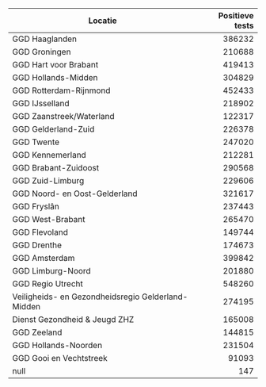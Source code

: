 | Locatie | Positieve tests |
|---------|----------------:|
| GGD Haaglanden                           | 386232 |
| GGD Groningen                            | 210688 |
| GGD Hart voor Brabant                    | 419413 |
| GGD Hollands-Midden                      | 304829 |
| GGD Rotterdam-Rijnmond                   | 452433 |
| GGD IJsselland                           | 218902 |
| GGD Zaanstreek/Waterland                 | 122317 |
| GGD Gelderland-Zuid                      | 226378 |
| GGD Twente                               | 247020 |
| GGD Kennemerland                         | 212281 |
| GGD Brabant-Zuidoost                     | 290568 |
| GGD Zuid-Limburg                         | 229606 |
| GGD Noord- en Oost-Gelderland            | 321617 |
| GGD Fryslân                              | 237443 |
| GGD West-Brabant                         | 265470 |
| GGD Flevoland                            | 149744 |
| GGD Drenthe                              | 174673 |
| GGD Amsterdam                            | 399842 |
| GGD Limburg-Noord                        | 201880 |
| GGD Regio Utrecht                        | 548260 |
| Veiligheids- en Gezondheidsregio Gelderland-Midden | 274195 |
| Dienst Gezondheid & Jeugd ZHZ            | 165008 |
| GGD Zeeland                              | 144815 |
| GGD Hollands-Noorden                     | 231504 |
| GGD Gooi en Vechtstreek                  | 91093 |
| null                                     |   147 |
